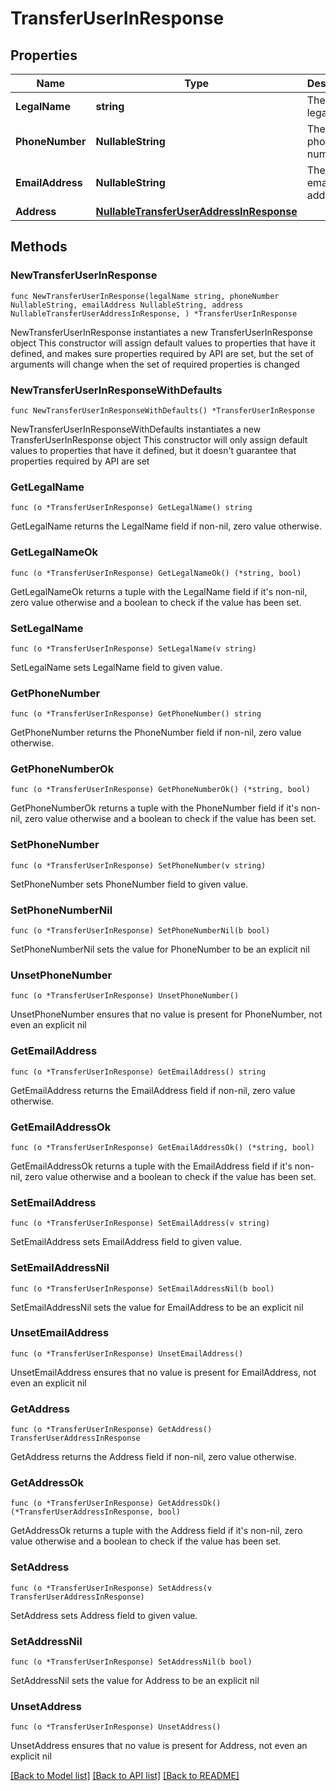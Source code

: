 # TransferUserInResponse

## Properties

Name | Type | Description | Notes
------------ | ------------- | ------------- | -------------
**LegalName** | **string** | The user&#39;s legal name. | 
**PhoneNumber** | **NullableString** | The user&#39;s phone number. | 
**EmailAddress** | **NullableString** | The user&#39;s email address. | 
**Address** | [**NullableTransferUserAddressInResponse**](TransferUserAddressInResponse.md) |  | 

## Methods

### NewTransferUserInResponse

`func NewTransferUserInResponse(legalName string, phoneNumber NullableString, emailAddress NullableString, address NullableTransferUserAddressInResponse, ) *TransferUserInResponse`

NewTransferUserInResponse instantiates a new TransferUserInResponse object
This constructor will assign default values to properties that have it defined,
and makes sure properties required by API are set, but the set of arguments
will change when the set of required properties is changed

### NewTransferUserInResponseWithDefaults

`func NewTransferUserInResponseWithDefaults() *TransferUserInResponse`

NewTransferUserInResponseWithDefaults instantiates a new TransferUserInResponse object
This constructor will only assign default values to properties that have it defined,
but it doesn't guarantee that properties required by API are set

### GetLegalName

`func (o *TransferUserInResponse) GetLegalName() string`

GetLegalName returns the LegalName field if non-nil, zero value otherwise.

### GetLegalNameOk

`func (o *TransferUserInResponse) GetLegalNameOk() (*string, bool)`

GetLegalNameOk returns a tuple with the LegalName field if it's non-nil, zero value otherwise
and a boolean to check if the value has been set.

### SetLegalName

`func (o *TransferUserInResponse) SetLegalName(v string)`

SetLegalName sets LegalName field to given value.


### GetPhoneNumber

`func (o *TransferUserInResponse) GetPhoneNumber() string`

GetPhoneNumber returns the PhoneNumber field if non-nil, zero value otherwise.

### GetPhoneNumberOk

`func (o *TransferUserInResponse) GetPhoneNumberOk() (*string, bool)`

GetPhoneNumberOk returns a tuple with the PhoneNumber field if it's non-nil, zero value otherwise
and a boolean to check if the value has been set.

### SetPhoneNumber

`func (o *TransferUserInResponse) SetPhoneNumber(v string)`

SetPhoneNumber sets PhoneNumber field to given value.


### SetPhoneNumberNil

`func (o *TransferUserInResponse) SetPhoneNumberNil(b bool)`

 SetPhoneNumberNil sets the value for PhoneNumber to be an explicit nil

### UnsetPhoneNumber
`func (o *TransferUserInResponse) UnsetPhoneNumber()`

UnsetPhoneNumber ensures that no value is present for PhoneNumber, not even an explicit nil
### GetEmailAddress

`func (o *TransferUserInResponse) GetEmailAddress() string`

GetEmailAddress returns the EmailAddress field if non-nil, zero value otherwise.

### GetEmailAddressOk

`func (o *TransferUserInResponse) GetEmailAddressOk() (*string, bool)`

GetEmailAddressOk returns a tuple with the EmailAddress field if it's non-nil, zero value otherwise
and a boolean to check if the value has been set.

### SetEmailAddress

`func (o *TransferUserInResponse) SetEmailAddress(v string)`

SetEmailAddress sets EmailAddress field to given value.


### SetEmailAddressNil

`func (o *TransferUserInResponse) SetEmailAddressNil(b bool)`

 SetEmailAddressNil sets the value for EmailAddress to be an explicit nil

### UnsetEmailAddress
`func (o *TransferUserInResponse) UnsetEmailAddress()`

UnsetEmailAddress ensures that no value is present for EmailAddress, not even an explicit nil
### GetAddress

`func (o *TransferUserInResponse) GetAddress() TransferUserAddressInResponse`

GetAddress returns the Address field if non-nil, zero value otherwise.

### GetAddressOk

`func (o *TransferUserInResponse) GetAddressOk() (*TransferUserAddressInResponse, bool)`

GetAddressOk returns a tuple with the Address field if it's non-nil, zero value otherwise
and a boolean to check if the value has been set.

### SetAddress

`func (o *TransferUserInResponse) SetAddress(v TransferUserAddressInResponse)`

SetAddress sets Address field to given value.


### SetAddressNil

`func (o *TransferUserInResponse) SetAddressNil(b bool)`

 SetAddressNil sets the value for Address to be an explicit nil

### UnsetAddress
`func (o *TransferUserInResponse) UnsetAddress()`

UnsetAddress ensures that no value is present for Address, not even an explicit nil

[[Back to Model list]](../README.md#documentation-for-models) [[Back to API list]](../README.md#documentation-for-api-endpoints) [[Back to README]](../README.md)


